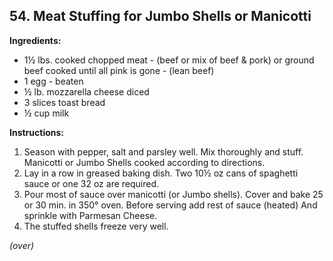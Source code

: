 ## 54. Meat Stuffing for Jumbo Shells or Manicotti

**Ingredients:**
- 1½ lbs. cooked chopped meat - (beef or mix of beef & pork) or ground beef cooked until all pink is gone - (lean beef)
- 1 egg - beaten
- ½ lb. mozzarella cheese diced
- 3 slices toast bread
- ½ cup milk

**Instructions:**
1. Season with pepper, salt and parsley well. Mix thoroughly and stuff. Manicotti or Jumbo Shells cooked according to directions.
2. Lay in a row in greased baking dish. Two 10½ oz cans of spaghetti sauce or one 32 oz are required.
3. Pour most of sauce over manicotti (or Jumbo shells). Cover and bake 25 or 30 min. in 350° oven. Before serving add rest of sauce (heated) And sprinkle with Parmesan Cheese.
4. The stuffed shells freeze very well.

*(over)*